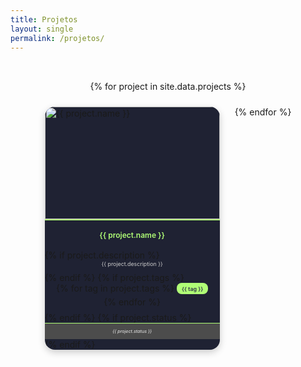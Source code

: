 ```yaml
---
title: Projetos
layout: single
permalink: /projetos/
---
```


<style>
.projects-container {
  display: flex;
  flex-wrap: wrap;
  gap: 1.5rem;
  justify-content: center;
  padding: 2rem;
}

.project-link-wrapper {
  text-decoration: none;
  width: 280px;
}

.project {
  background-color: #1f2233;
  border-radius: 1rem;
  box-shadow: 0 4px 12px rgba(0, 0, 0, 0.2);
  overflow: hidden;
  transition: transform 0.3s ease;
  height: 100%;
}

.project:hover {
  transform: translateY(-5px);
}

.project-image {
  width: 100%;
  height: 180px;
  object-fit: cover;
  border-bottom: 2px solid #b0fe76;
}

.project-title {
  padding: 1rem;
  font-size: 0.75rem;
  font-weight: 600;
  color: #b0fe76;
  text-align: center;
}

.project-description {
  font-size: 0.55rem;
  color: #ccc;
  padding: 0 1rem 0.5rem;
  text-align: center;
}

.project-tags {
  display: flex;
  flex-wrap: wrap;
  justify-content: center;
  gap: 0.25rem;
  padding: 0 1rem 0.5rem;
}

.tag {
  background-color: #b0fe76;
  color: #2d3047;
  padding: 0.2rem 0.5rem;
  font-size: 0.55rem;
  border-radius: 0.5rem;
  font-weight: 600;
}

.project-status {
  font-size: 0.45rem;
  color: #f0f0f0;
  background-color: #4c4c4c;
  border-top: 1px solid #b0fe76;
  padding: 0.5rem;
  text-align: center;
  font-style: italic;
}


/* Responsivo */
@media (max-width: 768px) {
  .project-link-wrapper {
    width: 100%;
  }
}
</style>




<div class="projects-container">
  {% for project in site.data.projects %}
    <a href="{{ project.url }}" class="project-link-wrapper">
      <div class="project">
        <img src="{{ project.image }}" alt="{{ project.name }}" class="project-image">
        <div class="project-title">{{ project.name }}</div>
        {% if project.description %}
          <div class="project-description">{{ project.description }}</div>
        {% endif %}
        {% if project.tags %}
          <div class="project-tags">
            {% for tag in project.tags %}
              <span class="tag">{{ tag }}</span>
            {% endfor %}
          </div>
        {% endif %}
        {% if project.status %}
          <div class="project-status">{{ project.status }}</div>
        {% endif %}
      </div>
    </a>
  {% endfor %}
</div>

